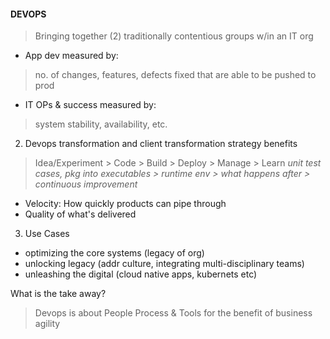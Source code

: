 #### DEVOPS

> Bringing together (2) traditionally contentious groups w/in an IT org

 * App dev measured by:
  > no. of changes, features, defects fixed that are able to be pushed to prod

 * IT OPs & success measured by:
  > system stability, availability, etc.

2. Devops transformation and client transformation strategy benefits
> Idea/Experiment > Code > Build > Deploy > Manage > Learn
> _unit test cases, pkg into executables > runtime env > what happens after > continuous improvement_

 * Velocity: How quickly products can pipe through
 * Quality of what's delivered

3. Use Cases
* optimizing the core systems (legacy of org)
* unlocking legacy (addr culture, integrating multi-disciplinary teams)
* unleashing the digital (cloud native apps, kubernets etc)

What is the take away?
> Devops is about People Process & Tools for the benefit of business agility